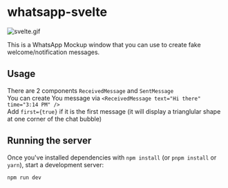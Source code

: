 # whatsapp-svelte
![svelte.gif](https://github.com/anhsirk0/whatsapp-svelte/blob/master/screenshot/screenshot.gif)

This is a WhatsApp Mockup window that you can use to create fake welcome/notification messages.

## Usage
There are 2 components `ReceivedMessage` and `SentMessage`  
You can create You message via `<ReceivedMessage text="Hi there" time="3:14 PM" />`  
Add `first={true}` if it is the first message (it will display a trianglular shape at one corner of the chat bubble)  


## Running the server
Once you've installed dependencies with `npm install` (or `pnpm install` or `yarn`), start a development server:

```bash
npm run dev
```

